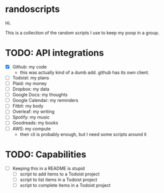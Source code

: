 # randoscripts

Hi.

This is a collection of the random scripts I use to keep my poop in a group.

# TODO: API integrations

- [x] Github: my code 
  - this was actually kind of a dumb add. github has its own client.
- [ ] Todoist: my plans
- [ ] Plaid: my money
- [ ] Dropbox: my data
- [ ] Google Docs: my thoughts
- [ ] Google Calendar: my reminders
- [ ] Fitbit: my body
- [ ] Overleaf: my writing
- [ ] Spotify: my music
- [ ] Goodreads: my books
- [ ] AWS: my compute
  - their cli is probably enough, but I need some scripts around it

# TODO: Capabilities
- [ ] Keeping this in a README is stupid
  - [ ] script to add items to a Todoist project
  - [ ] script to list items in a Todoist project
  - [ ] script to complete items in a Todoist project
